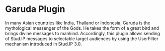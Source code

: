 # Garuda Plugin
In many Asian countries like India, Thailand or Indonesia, Garuda
is the mythological messenger of the Gods. He takes the form of a
great bird and brings divine messages to mankind. Accordingly,
this plugin allows sending of Stud.IP messages to selectable
target audiences by using the UserFilter mechanism introduced in
Stud.IP 3.0.
